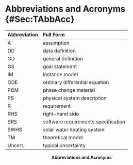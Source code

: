 # Abbreviations and Acronyms {#Sec:TAbbAcc}

<div id="Table:TAbbAcc"></div>

|Abbreviation|Full Form                          |
|:-----------|:----------------------------------|
|A           |assumption                         |
|DD          |data definition                    |
|GD          |general definition                 |
|GS          |goal statement                     |
|IM          |instance model                     |
|ODE         |ordinary differential equation     |
|PCM         |phase change material              |
|PS          |physical system description        |
|R           |requirement                        |
|RHS         |right-hand side                    |
|SRS         |software requirements specification|
|SWHS        |solar water heating system         |
|TM          |theoretical model                  |
|Uncert.     |typical uncertainty                |

**<p align="center">Abbreviations and Acronyms</p>**
